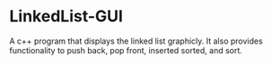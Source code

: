 # LinkedList-GUI
A c++ program that displays the linked list graphicly. It also provides functionality to push back, pop front, inserted sorted, and sort.
